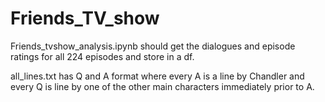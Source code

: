 # Friends_TV_show
Friends_tvshow_analysis.ipynb should get the dialogues and episode ratings for all 224 episodes and store in a df. 

all_lines.txt has Q and A format where every A is a line by Chandler and every Q is line by one of the other main characters immediately prior to A.

